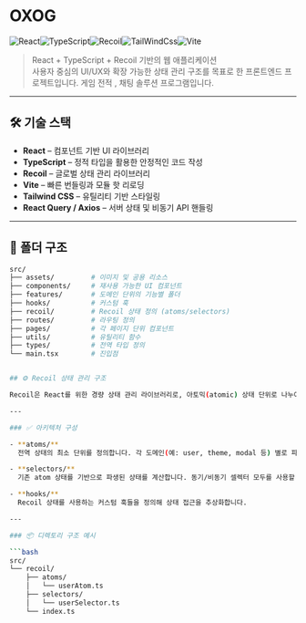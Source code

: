# OXOG
![React](https://img.shields.io/badge/React-20232A?style=for-the-badge&logo=react&logoColor=61DAFB)![TypeScript](https://img.shields.io/badge/typescript-%23007ACC.svg?style=for-the-badge&logo=typescript&logoColor=white)![Recoil](https://img.shields.io/badge/Recoil-339933?style=for-the-badge&logo=Recoil&logoColor=white)![TailWindCss](https://img.shields.io/badge/TailWindCss-0067A3?style=for-the-badge&logo=TailwindCss&logoColor=white)![Vite](https://img.shields.io/badge/Vite-C49102?style=for-the-badge&logo=Vite&logoColor=white) 
> React + TypeScript + Recoil 기반의 웹 애플리케이션  
> 사용자 중심의 UI/UX와 확장 가능한 상태 관리 구조를 목표로 한 프론트엔드 프로젝트입니다.
> 게임 전적 , 채팅 솔루션 프로그램입니다.

---

## 🛠️ 기술 스택

- **React** – 컴포넌트 기반 UI 라이브러리  
- **TypeScript** – 정적 타입을 활용한 안정적인 코드 작성  
- **Recoil** – 글로벌 상태 관리 라이브러리  
- **Vite** – 빠른 번들링과 모듈 핫 리로딩  
- **Tailwind CSS** – 유틸리티 기반 스타일링  
- **React Query / Axios** – 서버 상태 및 비동기 API 핸들링

---

## 📁 폴더 구조

```bash
src/
├── assets/         # 이미지 및 공용 리소스
├── components/     # 재사용 가능한 UI 컴포넌트
├── features/       # 도메인 단위의 기능별 폴더
├── hooks/          # 커스텀 훅
├── recoil/         # Recoil 상태 정의 (atoms/selectors)
├── routes/         # 라우팅 정의
├── pages/          # 각 페이지 단위 컴포넌트
├── utils/          # 유틸리티 함수
├── types/          # 전역 타입 정의
└── main.tsx        # 진입점


## ⚙️ Recoil 상태 관리 구조

Recoil은 React를 위한 경량 상태 관리 라이브러리로, 아토믹(atomic) 상태 단위로 나누어 관리할 수 있으며, 파생 상태 계산도 간편하게 할 수 있습니다. 본 프로젝트에서는 다음과 같은 구조로 활용하고 있습니다.

---

### ✅ 아키텍처 구성

- **atoms/**  
  전역 상태의 최소 단위를 정의합니다. 각 도메인(예: user, theme, modal 등) 별로 파일을 나누어 구성합니다.

- **selectors/**  
  기존 atom 상태를 기반으로 파생된 상태를 계산합니다. 동기/비동기 셀렉터 모두를 사용할 수 있습니다.

- **hooks/**  
  Recoil 상태를 사용하는 커스텀 훅들을 정의해 상태 접근을 추상화합니다.

---

### 📦 디렉토리 구조 예시

```bash
src/
└── recoil/
    ├── atoms/
    │   └── userAtom.ts
    ├── selectors/
    │   └── userSelector.ts
    └── index.ts



